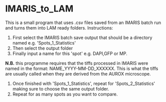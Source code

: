 # IMARIS_to_LAM

This is a small program that uses .csv files saved from an IMARIS batch run and turns them into LAM ready folders.
Instructions:
1. First select the IMARIS batch save output that should be a directory named e.g. 'Spots_1_Statistics'
1. Then select the output folder
1. Finally input a name for this 'spot' e.g. DAPI,GFP or MP.

**N.B.** this programme requires that the tiffs processed in IMARIS were named in the format: NAME_YYYY-MM-DD_XXXXXX.
This is what the tiffs are usually called when they are derived from the AUROX microscope.

1. Once finished with 'Spots_1_Statistics', repeat for 'Spots_2_Statistics' making sure to choose the same output folder.
1. Repeat for as many spots as you want to compare.
